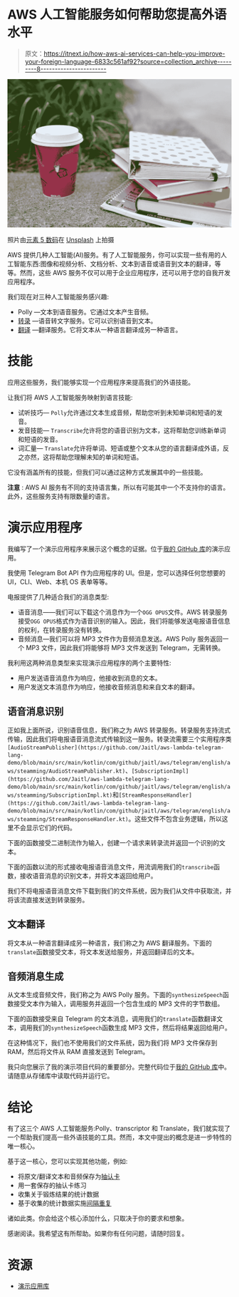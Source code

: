 # AWS 人工智能服务如何帮助您提高外语水平

> 原文：<https://itnext.io/how-aws-ai-services-can-help-you-improve-your-foreign-language-6833c561af92?source=collection_archive---------8----------------------->

![](img/060c16198ce67924939e47caf1cb2468.png)

照片由[元素 5 数码](https://unsplash.com/@element5digital)在 [Unsplash](https://unsplash.com/photos/qTqPAJHJ4Gs) 上拍摄

AWS 提供几种人工智能(AI)服务。有了人工智能服务，你可以实现一些有用的人工智能东西:图像和视频分析、文档分析、文本到语音或语音到文本的翻译，等等。然而，这些 AWS 服务不仅可以用于企业应用程序，还可以用于您的自我开发应用程序。

我们现在对三种人工智能服务感兴趣:

*   Polly —文本到语音服务。它通过文本产生音频。
*   [转录](https://aws.amazon.com/transcribe/) —语音转文字服务。它可以识别语音到文本。
*   [翻译](https://aws.amazon.com/translate/) —翻译服务。它将文本从一种语言翻译成另一种语言。

# 技能

应用这些服务，我们能够实现一个应用程序来提高我们的外语技能。

让我们将 AWS 人工智能服务映射到语言技能:

*   试听技巧— `Polly`允许通过文本生成音频，帮助您听到未知单词和短语的发音。
*   发音技能— `Transcribe`允许将您的语音识别为文本，这将帮助您训练新单词和短语的发音。
*   词汇量— `Translate`允许将单词、短语或整个文本从您的语言翻译成外语，反之亦然，这将帮助您理解未知的单词和短语。

它没有涵盖所有的技能，但我们可以通过这种方式发展其中的一些技能。

**注意** : AWS AI 服务有不同的支持语言集，所以有可能其中一个不支持你的语言。此外，这些服务支持有限数量的语言。

# 演示应用程序

我编写了一个演示应用程序来展示这个概念的证据。位于[我的 GitHub 库](https://github.com/Jaitl/aws-lambda-telegram-lang-demo)的演示应用。

我使用 Telegram Bot API 作为应用程序的 UI。但是，您可以选择任何您想要的 UI，CLI、Web、本机 OS 表单等等。

电报提供了几种适合我们的消息类型:

*   语音消息——我们可以下载这个消息作为一个`OGG OPUS`文件。AWS 转录服务接受`OGG OPUS`格式作为语音识别的输入。因此，我们将能够发送电报语音信息的权利，在转录服务没有转换。
*   音频消息—我们可以将 MP3 文件作为音频消息发送。AWS Polly 服务返回一个 MP3 文件，因此我们将能够将 MP3 文件发送到 Telegram，无需转换。

我利用这两种消息类型来实现演示应用程序的两个主要特性:

*   用户发送语音消息作为响应，他接收到消息的文本。
*   用户发送文本消息作为响应，他接收音频消息和来自文本的翻译。

## 语音消息识别

正如我上面所说，识别语音信息，我们称之为 AWS 转录服务。转录服务支持流式传输，因此我们将电报语音消息流式传输到这一服务。转录流需要三个实用程序类`[AudioStreamPublisher](https://github.com/Jaitl/aws-lambda-telegram-lang-demo/blob/main/src/main/kotlin/com/github/jaitl/aws/telegram/english/aws/steamming/AudioStreamPublisher.kt)`、`[SubscriptionImpl](https://github.com/Jaitl/aws-lambda-telegram-lang-demo/blob/main/src/main/kotlin/com/github/jaitl/aws/telegram/english/aws/steamming/SubscriptionImpl.kt)`和`[StreamResponseHandler](https://github.com/Jaitl/aws-lambda-telegram-lang-demo/blob/main/src/main/kotlin/com/github/jaitl/aws/telegram/english/aws/steamming/StreamResponseHandler.kt)`。这些文件不包含业务逻辑，所以这里不会显示它们的代码。

下面的函数接受二进制流作为输入，创建一个请求来转录流并返回一个识别的文本。

下面的函数以流的形式接收电报语音消息文件，用流调用我们的`transcribe`函数，接收语音消息的识别文本，并将文本返回给用户。

我们不将电报语音消息文件下载到我们的文件系统，因为我们从文件中获取流，并将该流直接发送到转录服务。

## 文本翻译

将文本从一种语言翻译成另一种语言，我们称之为 AWS 翻译服务。下面的`translate`函数接受文本，将文本发送给服务，并返回翻译后的文本。

## 音频消息生成

从文本生成音频文件，我们称之为 AWS Polly 服务。下面的`synthesizeSpeech`函数接受文本作为输入，调用服务并返回一个包含生成的 MP3 文件的字节数组。

下面的函数接受来自 Telegram 的文本消息，调用我们的`translate`函数翻译文本，调用我们的`synthesizeSpeech`函数生成 MP3 文件，然后将结果返回给用户。

在这种情况下，我们也不使用我们的文件系统，因为我们将 MP3 文件保存到 RAM，然后将文件从 RAM 直接发送到 Telegram。

我只向您展示了我的演示项目代码的重要部分。完整代码位于[我的 GitHub 库](https://github.com/Jaitl/aws-lambda-telegram-lang-demo)中。请随意从存储库中读取代码并运行它。

# 结论

有了这三个 AWS 人工智能服务:Polly、transcriptor 和 Translate，我们就实现了一个帮助我们提高一些外语技能的工具。然而，本文中提出的概念是进一步特性的唯一核心。

基于这一核心，您可以实现其他功能，例如:

*   将原文/翻译文本和音频保存为[抽认卡](https://en.wikipedia.org/wiki/Flashcard)
*   用一套保存的抽认卡练习
*   收集关于锻炼结果的统计数据
*   基于收集的统计数据实施[间隔重复](https://en.wikipedia.org/wiki/Spaced_repetition)

诸如此类。你会给这个核心添加什么，只取决于你的要求和想象。

感谢阅读。我希望这有所帮助。如果你有任何问题，请随时回复。

# 资源

*   [演示应用库](https://github.com/Jaitl/aws-lambda-telegram-lang-demo)